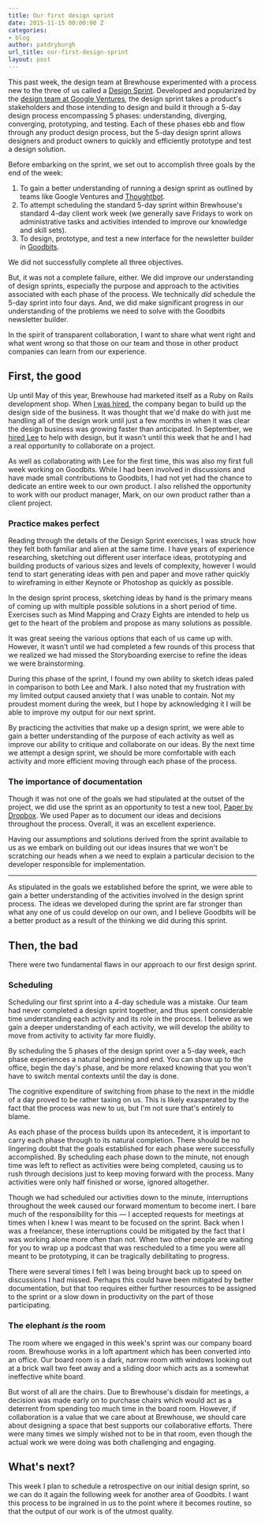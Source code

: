 ```yaml
---
title: Our first design sprint
date: 2015-11-15 00:00:00 Z
categories:
- blog
author: patdryburgh
url_title: our-first-design-sprint
layout: post
---
```


This past week, the design team at Brewhouse experimented with a process new to the three of us called a [Design Sprint][DS]. Developed and popularized by the [design team at Google Ventures][GV], the design sprint takes a product's stakeholders and those intending to design and build it through a 5-day design process encompassing 5 phases: understanding, diverging, converging, prototyping, and testing. Each of these phases ebb and flow through any product design process, but the 5-day design sprint allows designers and product owners to quickly and efficiently prototype and test a design solution.

Before embarking on the sprint, we set out to accomplish three goals by the end of the week:

1. To gain a better understanding of running a design sprint as outlined by teams like Google Ventures and [Thoughtbot][TB].
2. To attempt scheduling the standard 5-day sprint within Brewhouse's standard 4-day client work week (we generally save Fridays to work on administrative tasks and activities intended to improve our knowledge and skill sets).
3. To design, prototype, and test a new interface for the newsletter builder in [Goodbits][GB].

We did not successfully complete all three objectives.

But, it was not a complete failure, either. We did improve our understanding of design sprints, especially the purpose and approach to the activities associated with each phase of the process. We technically *did* schedule the 5-day sprint into four days. And, we did make significant progress in our understanding of the problems we need to solve with the Goodbits newsletter builder.

In the spirit of transparent collaboration, I want to share what went right and what went wrong so that those on our team and those in other product companies can learn from our experience.

## First, the good

Up until May of this year, Brewhouse had marketed itself as a Ruby on Rails development shop. When [I was hired][pat], the company began to build up the design side of the business. It was thought that we'd make do with just me handling all of the design work until just a few months in when it was clear the design business was growing faster than anticipated. In September, we [hired Lee][lee] to help with design, but it wasn't until this week that he and I had a real opportunity to collaborate on a project.

As well as collaborating with Lee for the first time, this was also my first full week working on Goodbits. While I had been involved in discussions and have made small contributions to Goodbits, I had not yet had the chance to dedicate an entire week to our own product. I also relished the opportunity to work with our product manager, Mark, on our own product rather than a client project.

### Practice makes perfect

Reading through the details of the Design Sprint exercises, I was struck how they felt both familiar and alien at the same time. I have years of experience researching, sketching out different user interface ideas, prototyping and building products of various sizes and levels of complexity, however I would tend to start generating ideas with pen and paper and move rather quickly to wireframing in either Keynote or Photoshop as quickly as possible.

In the design sprint process, sketching ideas by hand is the primary means of coming up with multiple possible solutions in a short period of time. Exercises such as Mind Mapping and Crazy Eights are intended to help us get to the heart of the problem and propose as many solutions as possible.

It was great seeing the various options that each of us came up with. However, it wasn't until we had completed a few rounds of this process that we realized we had missed the Storyboarding exercise to refine the ideas we were brainstorming.

During this phase of the sprint, I found my own ability to sketch ideas paled in comparison to both Lee and Mark. I also noted that my frustration with my limited output caused anxiety that I was unable to contain. Not my proudest moment during the week, but I hope by acknowledging it I will be able to improve my output for our next sprint.

By practicing the activities that make up a design sprint, we were able to gain a better understanding of the purpose of each activity as well as improve our ability to critique and collaborate on our ideas. By the next time we attempt a design sprint, we should be more comfortable with each activity and more efficient moving through each phase of the process.

### The importance of documentation

Though it was not one of the goals we had stipulated at the outset of the project, we did use the sprint as an opportunity to test a new tool, [Paper by Dropbox][paper]. We used Paper as to document our ideas and decisions throughout the process. Overall, it was an excellent experience.

Having our assumptions and solutions derived from the sprint available to us as we embark on building out our ideas insures that we won't be scratching our heads when a we need to explain a particular decision to the developer responsible for implementation.

***

As stipulated in the goals we established before the sprint, we were able to gain a better understanding of the activities involved in the design sprint process. The ideas we developed during the sprint are far stronger than what any one of us could develop on our own, and I believe Goodbits will be a better product as a result of the thinking we did during this sprint.

## Then, the bad

There were two fundamental flaws in our approach to our first design sprint. 

### Scheduling

Scheduling our first sprint into a 4-day schedule was a mistake. Our team had never completed a design sprint together, and thus spent considerable time understanding each activity and its role in the process. I believe as we gain a deeper understanding of each activity, we will develop the ability to move from activity to activity far more fluidly.

By scheduling the 5 phases of the design sprint over a 5-day week, each phase experiences a natural beginning and end. You can show up to the office, begin the day's phase, and be more relaxed knowing that you won't have to switch mental contexts until the day is done.

The cognitive expenditure of switching from phase to the next in the middle of a day proved to be rather taxing on us. This is likely exasperated by the fact that the process was new to us, but I'm not sure that's entirely to blame.

As each phase of the process builds upon its antecedent, it is important to carry each phase through to its natural completion. There should be no lingering doubt that the goals established for each phase were successfully accomplished. By scheduling each phase down to the minute, not enough time was left to reflect as activities were being completed, causing us to rush through decisions just to keep moving forward with the process. Many activities were only half finished or worse, ignored altogether.

Though we had scheduled our activities down to the minute, interruptions throughout the week caused our forward momentum to become inert. I bare much of the responsibility for this — I accepted requests for meetings at times when I knew I was meant to be focused on the sprint. Back when I was a freelancer, these interruptions could be mitigated by the fact that I was working alone more often than not. When two other people are waiting for you to wrap up a podcast that was rescheduled to a time you were all meant to be prototyping, it can be tragically debilitating to progress.

There were several times I felt I was being brought back up to speed on discussions I had missed. Perhaps this could have been mitigated by better documentation, but that too requires either further resources to be assigned to the sprint or a slow down in productivity on the part of those participating.

### The elephant _is_ the room

The room where we engaged in this week's sprint was our company board room. Brewhouse works in a loft apartment which has been converted into an office. Our board room is a dark, narrow room with windows looking out at a brick wall two feet away and a sliding door which acts as a somewhat ineffective white board.

But worst of all are the chairs. Due to Brewhouse's disdain for meetings, a decision was made early on to purchase chairs which would act as a deterrent from spending too much time in the board room. However, if collaboration is a value that we care about at Brewhouse, we should care about designing a space that best supports our collaborative efforts. There were many times we simply wished not to be in that room, even though the actual work we were doing was both challenging and engaging.

## What's next?

This week I plan to schedule a retrospective on our initial design sprint, so we can do it again the following week for another area of Goodbits. I want this process to be ingrained in us to the point where it becomes routine, so that the output of our work is of the utmost quality.

[DS]: http://www.gv.com/sprint/
[GV]: https://www.gv.com/design/
[GB]: https://goodbits.io
[TB]: http://thoughtbot.com
[pat]: http://brewhouse.io/blog/2015/06/12/brewhouse-hires-a-creative-beard.html
[lee]: http://brewhouse.io/2015/09/21/welcome-lee-post.html
[paper]: http://paper.dropbox.com/
